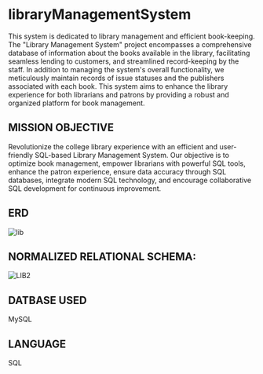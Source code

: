 # libraryManagementSystem

This system is dedicated to library management and efficient book-keeping. The "Library Management System" project encompasses a comprehensive database of information about the books available in the library, facilitating seamless lending to customers, and streamlined record-keeping by the staff. In addition to managing the system's overall functionality, we meticulously maintain records of issue statuses and the publishers associated with each book. This system aims to enhance the library experience for both librarians and patrons by providing a robust and organized platform for book management.

## MISSION OBJECTIVE

Revolutionize the college library experience with an efficient and user-friendly SQL-based Library Management System. Our objective is to optimize book management, empower librarians with powerful SQL tools, enhance the patron experience, ensure data accuracy through SQL databases, integrate modern SQL technology, and encourage collaborative SQL development for continuous improvement.

## ERD
![lib](https://github.com/LalithaMadhulikaV/libraryManagementSystem/assets/145831509/2b510443-ae6b-4080-a33a-317a568bbdd7)

## NORMALIZED RELATIONAL SCHEMA:
![LIB2](https://github.com/LalithaMadhulikaV/libraryManagementSystem/assets/145831509/c5b22c40-1585-4651-b4f6-ea61b88ad5c1)

## DATBASE USED
MySQL 

## LANGUAGE
SQL
